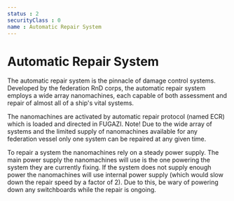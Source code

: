 ```yaml
---
status : 2
securityClass : 0
name : Automatic Repair System
---
```


# Automatic Repair System
The automatic repair system is the pinnacle of damage control systems. Developed by the federation RnD corps, the automatic repair system employs a wide array nanomachines, each capable of both assessment and repair of almost all of a ship's vital systems.

The nanomachines are activated by automatic repair protocol (named ECR) which is loaded and directed in FUGAZI. Note! Due to the wide array of systems and the limited supply of nanomachines available for any federation vessel only one system can be repaired at any given time.

To repair a system the nanomachines rely on a steady power supply. The main power supply the nanomachines will use is the one powering the system they are currently fixing. If the system does not supply enough power the nanomachines will use internal power supply (which would slow down the repair speed by a factor of 2). Due to this, be wary of powering down any switchboards while the repair is ongoing.

